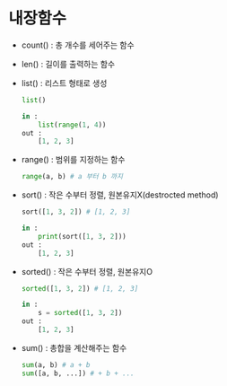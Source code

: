 # 내장함수

* count() : 총 개수를 세어주는 함수

* len() : 길이를 출력하는 함수

* list() : 리스트 형태로 생성

  ```python
  list()
  ```

  ```python
  in :
      list(range(1, 4))
  out :
      [1, 2, 3]
  ```

* range() : 범위를 지정하는 함수

  ```python
  range(a, b) # a 부터 b 까지
  ```

* sort() : 작은 수부터 정렬, 원본유지X(destrocted method)

  ```python
  sort([1, 3, 2]) # [1, 2, 3]
  ```

  ```python
  in :
      print(sort([1, 3, 2]))
  out :
      [1, 2, 3]
  ```

* sorted() : 작은 수부터 정렬, 원본유지O

  ```python
  sorted([1, 3, 2]) # [1, 2, 3]
  ```

  ```python
  in :
      s = sorted([1, 3, 2])
  out :
      [1, 2, 3]
  ```

* sum() : 총합을 계산해주는 함수

  ```python
  sum(a, b) # a + b
  sum([a, b, ...]) # + b + ...
  ```

  